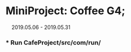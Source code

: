 # MiniProject: Coffee G4;
&nbsp; &nbsp; 2019.05.06 - 2019.05.31

### * Run __CafeProject/src/com/run/__
